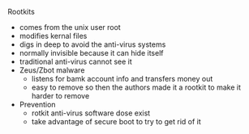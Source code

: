 Rootkits

* comes from the unix user root 
* modifies kernal files 
* digs in deep to avoid the anti-virus systems
* normally invisible because it can hide itself 
* traditional anti-virus cannot see it
* Zeus/Zbot malware
	* listens for bamk account info and transfers money out 
	* easy to remove so then the authors made it a rootkit to make it harder to remove 
* Prevention 
	* rotkit anti-virus software dose exist 
	* take advantage of secure boot to try to get rid of it 